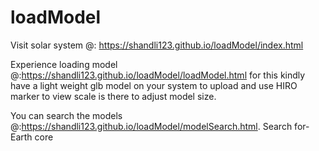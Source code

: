 # loadModel

Visit solar system @: https://shandli123.github.io/loadModel/index.html 

Experience loading model @:https://shandli123.github.io/loadModel/loadModel.html for this kindly have a light weight glb model on your system to upload and use HIRO marker to view scale is there to adjust model size.

You can search the models @:https://shandli123.github.io/loadModel/modelSearch.html.
Search for-Earth core
